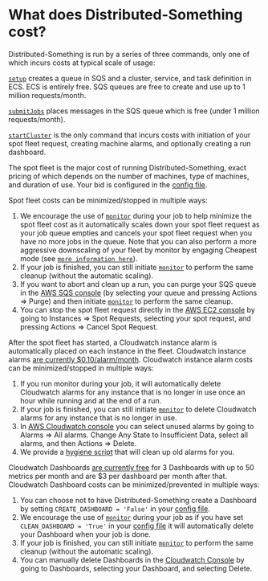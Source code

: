 # What does Distributed-Something cost?

Distributed-Something is run by a series of three commands, only one of which incurs costs at typical scale of usage:

[`setup`](step_1_configuration.md) creates a queue in SQS and a cluster, service, and task definition in ECS. 
ECS is entirely free. 
SQS queues are free to create and use up to 1 million requests/month.

[`submitJobs`](step_2_submit_jobs.md) places messages in the SQS queue which is free (under 1 million requests/month).

[`startCluster`](step_3_start_cluster.md) is the only command that incurs costs with initiation of your spot fleet request, creating machine alarms, and optionally creating a run dashboard. 

The spot fleet is the major cost of running Distributed-Something, exact pricing of which depends on the number of machines, type of machines, and duration of use. 
Your bid is configured in the [config file](step_1_configuration.md).

Spot fleet costs can be minimized/stopped in multiple ways:
1) We encourage the use of [`monitor`](step_4_monitor.md) during your job to help minimize the spot fleet cost as it automatically scales down your spot fleet request as your job queue empties and cancels your spot fleet request when you have no more jobs in the queue.
Note that you can also perform a more aggressive downscaling of your fleet by monitor by engaging Cheapest mode (see [`more information here`](step_4_monitor.md)).
2) If your job is finished, you can still initiate [`monitor`](step_4_monitor.md) to perform the same cleanup (without the automatic scaling).
3) If you want to abort and clean up a run, you can purge your SQS queue in the [AWS SQS console](https://console.aws.amazon.com/sqs/) (by selecting your queue and pressing Actions => Purge) and then initiate [`monitor`](step_4_monitor.md) to perform the same cleanup.
4) You can stop the spot fleet request directly in the [AWS EC2 console](https://console.aws.amazon.com/ec2/) by going to Instances => Spot Requests, selecting your spot request, and pressing Actions => Cancel Spot Request.

After the spot fleet has started, a Cloudwatch instance alarm is automatically placed on each instance in the fleet.
Cloudwatch instance alarms [are currently $0.10/alarm/month](https://aws.amazon.com/cloudwatch/pricing/).
Cloudwatch instance alarm costs can be minimized/stopped in multiple ways:
1) If you run monitor during your job, it will automatically delete Cloudwatch alarms for any instance that is no longer in use once an hour while running and at the end of a run.
2) If your job is finished, you can still initiate [`monitor`](step_4_monitor.md) to delete Cloudwatch alarms for any instance that is no longer in use.
3) In [AWS Cloudwatch console](https://console.aws.amazon.com/cloudwatch/) you can select unused alarms by going to Alarms => All alarms. Change Any State to Insufficient Data, select all alarms, and then Actions => Delete.
4) We provide a [hygiene script](hygiene.md) that will clean up old alarms for you.

Cloudwatch Dashboards [are currently free](https://aws.amazon.com/cloudwatch/pricing/) for 3 Dashboards with up to 50 metrics per month and are $3 per dashboard per month after that. 
Cloudwatch Dashboard costs can be minimized/prevented in multiple ways:
1) You can choose not to have Distributed-Something create a Dashboard by setting `CREATE_DASHBOARD = 'False'` in your [config file](step_1_configuration.md).
2) We encourage the use of [`monitor`](step_4_monitor.md) during your job as if you have set `CLEAN_DASHBOARD = 'True'` in your [config file](step_1_configuration.md) it will automatically delete your Dashboard when your job is done.
3) If your job is finished, you can still initiate [`monitor`](step_4_monitor.md) to perform the same cleanup (without the automatic scaling).
4) You can manually delete Dashboards in the [Cloudwatch Console]((https://console.aws.amazon.com/cloudwatch/)) by going to Dashboards, selecting your Dashboard, and selecting Delete.